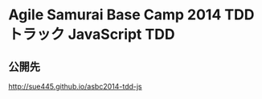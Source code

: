 # Agile Samurai Base Camp 2014 TDDトラック JavaScript TDD

## 公開先

http://sue445.github.io/asbc2014-tdd-js

